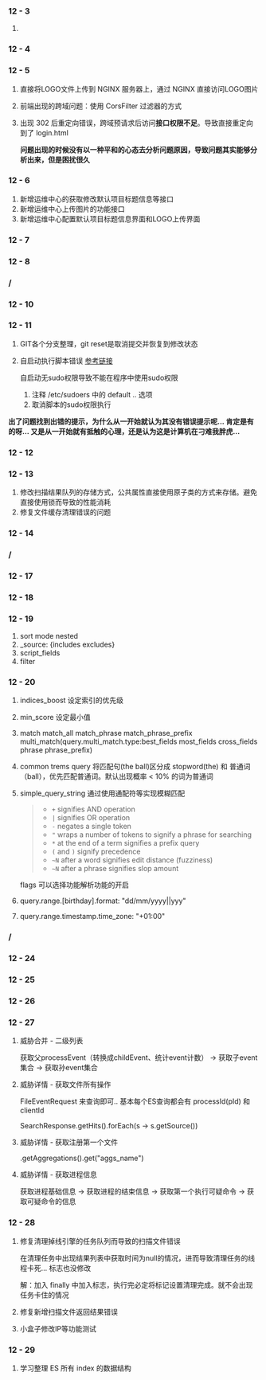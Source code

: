 ### 12 - 3

1. 

### 12 - 4

### 12 - 5

1. 直接将LOGO文件上传到 NGINX 服务器上，通过 NGINX 直接访问LOGO图片

2. 前端出现的跨域问题：使用 CorsFilter 过滤器的方式

3. 出现 302 后重定向错误，跨域预请求后访问**接口权限不足**。导致直接重定向到了 login.html

   **问题出现的时候没有以一种平和的心态去分析问题原因，导致问题其实能够分析出来，但是困扰很久**

### 12 - 6

1. 新增运维中心的获取修改默认项目标题信息等接口
2. 新增运维中心上传图片的功能接口
3. 新增运维中心配置默认项目标题信息界面和LOGO上传界面

### 12 - 7

### 12 - 8

### /

### 12 - 10

### 12 - 11

1. GIT各个分支整理，git reset是取消提交并恢复到修改状态

2. 自启动执行脚本错误 [参考链接](https://blog.csdn.net/breezehappy/article/details/38895375)

   自启动无sudo权限导致不能在程序中使用sudo权限

   1. 注释 /etc/sudoers 中的 default .. 选项
   2. 取消脚本的sudo权限执行

**出了问题找到出错的提示，为什么从一开始就认为其没有错误提示呢... 肯定是有的呀... 又是从一开始就有抵触的心理，还是认为这是计算机在刁难我胖虎...**

### 12 - 12



### 12 - 13

1. 修改扫描结果队列的存储方式，公共属性直接使用原子类的方式来存储。避免直接使用锁而导致的性能消耗
2. 修复文件缓存清理错误的问题

### 12 - 14

### /

### 12 - 17

### 12 - 18

### 12 - 19

1. sort mode nested
2. _source: {includes excludes}
3. script_fields
4. filter

### 12 - 20

1. indices_boost  设定索引的优先级

2. min_score 设定最小值

3. match match_all match_phrase match_phrase_prefix multi_match(query.multi_match.type:best_fields most_fields cross_fields phrase phrase_prefix)

4. common trems query 将匹配句(the ball)区分成 stopword(the) 和 普通词（ball），优先匹配普通词。默认出现概率 < 10% 的词为普通词

5. simple_query_string 通过使用通配符等实现模糊匹配

   > - `+` signifies AND operation
   > - `|` signifies OR operation
   > - `-` negates a single token
   > - `"` wraps a number of tokens to signify a phrase for searching
   > - `*` at the end of a term signifies a prefix query
   > - `(` and `)` signify precedence
   > - `~N` after a word signifies edit distance (fuzziness)
   > - `~N` after a phrase signifies slop amount

   flags 可以选择功能解析功能的开启

6. query.range.[birthday].format: "dd/mm/yyyy||yyy"

7. query.range.timestamp.time_zone: "+01:00"

### /

### 12 - 24

### 12 - 25

### 12 - 26

### 12 - 27

1. 威胁合并 - 二级列表

   获取父processEvent（转换成childEvent、统计event计数） -> 获取子event集合 -> 获取孙event集合

2. 威胁详情 - 获取文件所有操作

   FileEventRequest 来查询即可.. 基本每个ES查询都会有 processId(pId) 和 clientId

   SearchResponse.getHits().forEach(s -> s.getSource())

3. 威胁详情 - 获取注册第一个文件

   .getAggregations().get("aggs_name")

4. 威胁详情 - 获取进程信息

   获取进程基础信息 -> 获取进程的结束信息 -> 获取第一个执行可疑命令 -> 获取可疑命令的信息

### 12 - 28

1. 修复清理掉线引擎的任务队列而导致的扫描文件错误

   在清理任务中出现结果列表中获取时间为null的情况，进而导致清理任务的线程卡死... 标志也没修改

   解：加入 finally 中加入标志，执行完必定将标记设置清理完成。就不会出现任务卡住的情况

2. 修复新增扫描文件返回结果错误

3. 小盒子修改IP等功能测试

### 12 - 29

1. 学习整理 ES 所有 index 的数据结构









